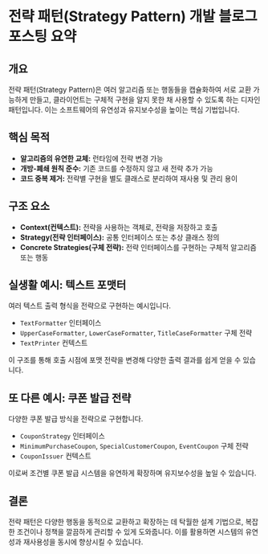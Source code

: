 # 전략 패턴(Strategy Pattern) 개발 블로그 포스팅 요약

## 개요
전략 패턴(Strategy Pattern)은 여러 알고리즘 또는 행동들을 캡슐화하여 서로 교환 가능하게 만들고, 클라이언트는 구체적 구현을 알지 못한 채 사용할 수 있도록 하는 디자인 패턴입니다. 이는 소프트웨어의 유연성과 유지보수성을 높이는 핵심 기법입니다.

## 핵심 목적
- **알고리즘의 유연한 교체:** 런타임에 전략 변경 가능
- **개방-폐쇄 원칙 준수:** 기존 코드를 수정하지 않고 새 전략 추가 가능
- **코드 중복 제거:** 전략별 구현을 별도 클래스로 분리하여 재사용 및 관리 용이

## 구조 요소
- **Context(컨텍스트):** 전략을 사용하는 객체로, 전략을 저장하고 호출
- **Strategy(전략 인터페이스):** 공통 인터페이스 또는 추상 클래스 정의
- **Concrete Strategies(구체 전략):** 전략 인터페이스를 구현하는 구체적 알고리즘 또는 행동

## 실생활 예시: 텍스트 포맷터
여러 텍스트 출력 형식을 전략으로 구현하는 예시입니다.
- `TextFormatter` 인터페이스
- `UpperCaseFormatter`, `LowerCaseFormatter`, `TitleCaseFormatter` 구체 전략
- `TextPrinter` 컨텍스트

이 구조를 통해 호출 시점에 포맷 전략을 변경해 다양한 출력 결과를 쉽게 얻을 수 있습니다.

## 또 다른 예시: 쿠폰 발급 전략
다양한 쿠폰 발급 방식을 전략으로 구현합니다.
- `CouponStrategy` 인터페이스
- `MinimumPurchaseCoupon`, `SpecialCustomerCoupon`, `EventCoupon` 구체 전략
- `CouponIssuer` 컨텍스트

이로써 조건별 쿠폰 발급 시스템을 유연하게 확장하며 유지보수성을 높일 수 있습니다.

## 결론
전략 패턴은 다양한 행동을 동적으로 교환하고 확장하는 데 탁월한 설계 기법으로, 복잡한 조건이나 정책을 깔끔하게 관리할 수 있게 도와줍니다. 이를 활용하면 시스템의 유연성과 재사용성을 동시에 향상시킬 수 있습니다.